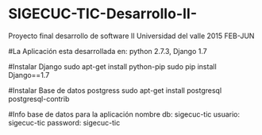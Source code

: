 # SIGECUC-TIC-Desarrollo-II-
Proyecto final desarrollo de software II Universidad del valle 2015 FEB-JUN

#La Aplicación esta desarrollada en:
python 2.7.3, Django 1.7

#Instalar Django 
sudo apt-get install python-pip
sudo pip install Django==1.7

#Instalar Base de datos postgress
sudo apt-get install postgresql postgresql-contrib

#Info base de datos para la aplicación
nombre db: sigecuc-tic
usuario: sigecuc-tic
password: sigecuc-tic






